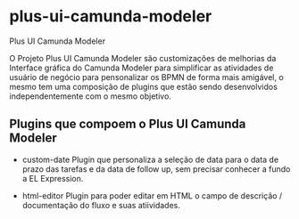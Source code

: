 # plus-ui-camunda-modeler
Plus UI Camunda Modeler

O Projeto Plus UI Camunda Modeler são customizações de melhorias da Interface gráfica do Camunda Modeler para simplificar as atividades de usuário de negócio para pensonalizar os BPMN de forma mais amigável, o mesmo tem uma composição de plugins que estão sendo desenvolvidos independentemente com o mesmo objetivo.

## Plugins que compoem o Plus UI Camunda Modeler

* custom-date
  Plugin que personaliza a seleção de data para o data de prazo das tarefas e da data de follow up, sem precisar conhecer a fundo a EL Expression.

* html-editor
  Plugin para poder editar em HTML o campo de descrição / documentação do fluxo e suas atiividades.
